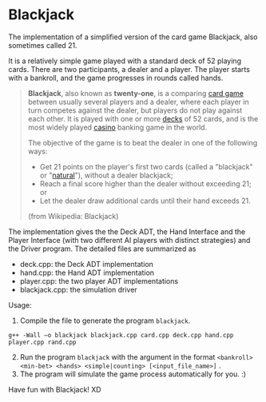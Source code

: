 # Blackjack

The implementation of a simplified version of the card game Blackjack, also sometimes called 21. 

It is a relatively simple game played with a standard deck of 52 playing cards. There are two participants, a dealer and a player. The player starts with a bankroll, and the game progresses in rounds called hands.

> **Blackjack**, also known as **twenty-one**, is a comparing [card game](https://en.wikipedia.org/wiki/Card_game) between usually several players and a dealer, where each player in turn competes against the dealer, but players do not play against each other. It is played with one or more [decks](https://en.wikipedia.org/wiki/Playing_card) of 52 cards, and is the most widely played [casino](https://en.wikipedia.org/wiki/Casino_game) banking game in the world.
>
> The objective of the game is to beat the dealer in one of the following ways:
>
> - Get 21 points on the player's first two cards (called a "blackjack" or "[natural](https://en.wikipedia.org/wiki/Natural_(gambling))"), without a dealer blackjack;
> - Reach a final score higher than the dealer without exceeding 21; or
> - Let the dealer draw additional cards until their hand exceeds 21.
>
> (from Wikipedia: Blackjack)

The implementation gives the the Deck ADT, the Hand Interface and the Player Interface (with two different AI players with distinct strategies) and the Driver program. The detailed files are summarized as 

* deck.cpp: the Deck ADT implementation
* hand.cpp: the Hand ADT implementation
* player.cpp: the two player ADT implementations
* blackjack.cpp: the simulation driver



Usage:

1. Compile the file to generate the program ``blackjack``. 

```
g++ -Wall –o blackjack blackjack.cpp card.cpp deck.cpp hand.cpp player.cpp rand.cpp
```

2. Run the program ``blackjack`` with the argument in the format ``<bankroll> <min-bet> <hands> <simple|counting> [<input_file_name>]`` .
3. The program will simulate the game process automatically for you. :)



Have fun with Blackjack! XD